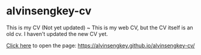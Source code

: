 # alvinsengkey-cv
This is my CV (Not yet updated) ~
This is my web CV, but the CV itself is an old cv. I haven't updated the new CV yet.

<a href="https://alvinsengkey.github.io/alvinsengkey-cv/">Click here</a> to open the page: https://alvinsengkey.github.io/alvinsengkey-cv/
